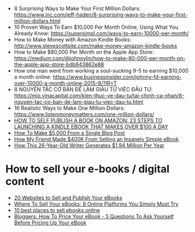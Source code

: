 - 8 Surprising Ways to Make Your First Million Dollars: https://www.inc.com/jeff-haden/8-surprising-ways-to-make-your-first-million-dollars.html
- 10 Proven Ways To Earn $10,000 Per Month Online, Using What You Already Know: https://supersimpl.com/ways-to-earn-10000-per-month/
- How to Make Money with Amazon Kindle Books: http://www.stevescottsite.com/make-money-amazon-kindle-books
- How to Make $80,000 Per Month on the Apple App Store: https://medium.com/@johnnylin/how-to-make-80-000-per-month-on-the-apple-app-store-bdb943862e88
- How one man went from working a soul-sucking 9-5 to earning $10,000 a month online: https://www.businessinsider.com/johnny-fd-earning-over-10000-a-month-online-2015-8/?IR=T
- 8 NGUYÊN TẮC CƠ BẢN ĐỂ LÀM GIÀU TỪ VIỆC ĐẦU TƯ: https://mio.vinacapital.com/kien-thuc-ve-dau-tu/tai-chinh-ca-nhan/8-nguyen-tac-co-ban-de-lam-giau-tu-viec-dau-tu.html
- 16 Realistic Ways to Make One Million Dollars: https://www.listenmoneymatters.com/one-million-dollars/
- [HOW TO SELF PUBLISH A BOOK ON AMAZON: 23 STEPS TO LAUNCHING A KINDLE EBOOK THAT MAKES OVER $100 A DAY](https://www.nichepursuits.com/self-publish-a-book-on-amazon/)
- [How To Make $5,000 From a Single Blog Post](https://medium.com/better-marketing/how-to-make-5-000-from-a-single-blog-post-b1e6d69ef298)
- [How My Friend Made $400K From Selling an Insanely Simple eBook](https://medium.com/better-marketing/how-my-friend-made-400k-from-selling-an-insanely-simple-ebook-3c40ad6a5bb8)
- [How This 26-Year-Old Writer Generates $1.94 Million Per Year](https://entrepreneurshandbook.co/nat-eliason-writer-makes-1-94-million-dollars-c556e103edf0)

# How to sell your e-books / digital content
- [20 Websites to Sell and Publish Your eBooks](https://www.hongkiat.com/blog/websites-sell-publish-ebooks/)
- [Where To Sell Your eBooks: 8 Online Platforms You Simply Must Try](https://www.magnet4blogging.net/where-to-sell-your-ebooks/)
- [10 best places to sell ebooks online](https://www.easymoneytipx.com/10-best-place-to-sell-ebooks-online/)
- [Bloggers: How To Price Your eBook - 5 Questions To Ask Yourself Before Pricing Up Your eBook](https://www.magnet4blogging.net/how-to-price-your-ebook/)
